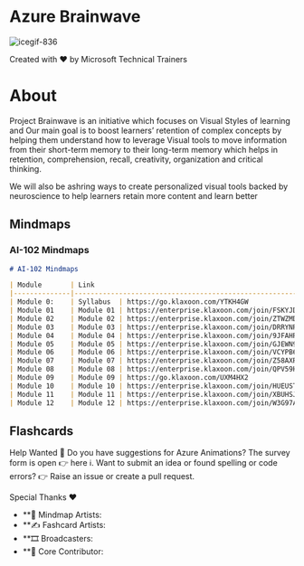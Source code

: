 # Azure Brainwave

![icegif-836](https://github.com/user-attachments/assets/0c1aff8c-d0b5-4755-b9b0-700ae64a59ee)



Created with ❤️ by Microsoft Technical Trainers

# About
Project Brainwave is an initiative which focuses on Visual Styles of learning and Our main goal is to boost learners’ retention of complex concepts by helping them understand how to leverage Visual tools to move information from their short-term memory to their long-term memory which helps in retention, comprehension, recall, creativity, organization and critical thinking.

We will also be ashring ways to create personalized visual tools backed by neuroscience to help learners retain more content and learn better


## Mindmaps

### AI-102 Mindmaps


```markdown
# AI-102 Mindmaps

| Module       | Link                                                    |
|--------------|---------------------------------------------------------|
| Module 0:    | Syllabus  | https://go.klaxoon.com/YTKH4GW
| Module 01    | Module 01 | https://enterprise.klaxoon.com/join/FSKYJDU 
| Module 02    | Module 02 | https://enterprise.klaxoon.com/join/ZTWZMDD
| Module 03    | Module 03 | https://enterprise.klaxoon.com/join/DRRYNRG
| Module 04    | Module 04 | https://enterprise.klaxoon.com/join/9JFAHRX
| Module 05    | Module 05 | https://enterprise.klaxoon.com/join/GJEWN9R
| Module 06    | Module 06 | https://enterprise.klaxoon.com/join/VCYPB6A
| Module 07    | Module 07 | https://enterprise.klaxoon.com/join/Z58AXRJ
| Module 08    | Module 08 | https://enterprise.klaxoon.com/join/QPV59HC
| Module 09    | Module 09 | https://go.klaxoon.com/UXM4HX2
| Module 10    | Module 10 | https://enterprise.klaxoon.com/join/HUEUST6
| Module 11    | Module 11 | https://enterprise.klaxoon.com/join/XBUHSJR
| Module 12    | Module 12 | https://enterprise.klaxoon.com/join/W3G97AU

```
## Flashcards


Help Wanted 📒
Do you have suggestions for Azure Animations? The survey form is open 👉 here ℹ️.
Want to submit an idea or found spelling or code errors? 👉 Raise an issue or create a pull request.

Special Thanks ❤️
* **🎨 Mindmap Artists:
* **✍️ Fashcard Artists:
* **🎞️ Broadcasters:
* **🙏 Core Contributor:

